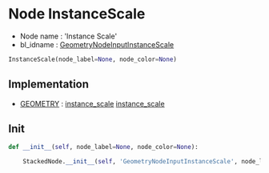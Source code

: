 # Node InstanceScale

- Node name : 'Instance Scale'
- bl_idname : [GeometryNodeInputInstanceScale](https://docs.blender.org/api/current/bpy.types.GeometryNodeInputInstanceScale.html)


``` python
InstanceScale(node_label=None, node_color=None)
```
## Implementation

- [GEOMETRY](/docs/GeoNodes/GEOMETRY.md) : [instance_scale](/docs/GeoNodes/GEOMETRY.md#instance_scale) [instance_scale](/docs/GeoNodes/GEOMETRY.md#instance_scale)

## Init

``` python
def __init__(self, node_label=None, node_color=None):

    StackedNode.__init__(self, 'GeometryNodeInputInstanceScale', node_label=node_label, node_color=node_color)
```
